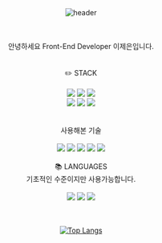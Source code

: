 <br/>
<br/>

<div align='center'>

  ![header](https://capsule-render.vercel.app/api?type=cylinder&color=gradient&height=100&section=header&text=Welcome%20to%20Jeeun's%20Github&fontSize=40&animation=fadeIn)
  
</div>
<br/>
<br/>

<div align='center' class='h1Title'>
안녕하세요 Front-End Developer 이제은입니다. 
</div>
<br/>
<br/>

<div align='center'>
<div class='title'>✏️ STACK</div>
<br/>
<img src="https://img.shields.io/badge/HTML5-E34F26?style=for-the-badge&logo=HTML5&logoColor=white"/> 
<img src="https://img.shields.io/badge/CSS3-1572B6?style=for-the-badge&logo=CSS3&logoColor=white"/> 
<img src="https://img.shields.io/badge/JavaScript-F7DF1E?style=for-the-badge&logo=JavaScript&logoColor=black"/>
<br/>
<img src="https://img.shields.io/badge/React-61DAFB?style=for-the-badge&logo=React&logoColor=black"/>
<img src="https://img.shields.io/badge/jquery-0769AD?style=for-the-badge&logo=jquery&logoColor=white"/>
<img src="https://img.shields.io/badge/redux-764ABC?style=for-the-badge&logo=redux&logoColor=white"/>
<br />
<br />
<br />
<div class='title'>사용해본 기술</div>
<br />
<img src="https://img.shields.io/badge/express-000000?style=for-the-badge&logo=express&logoColor=white"/>
<img src="https://img.shields.io/badge/mongodb-47A248?style=for-the-badge&logo=mongodb&logoColor=white"/>
<img src="https://img.shields.io/badge/bootstrap-7952B3?style=for-the-badge&logo=bootstrap&logoColor=white"/>
<img src="https://img.shields.io/badge/awslambda-FF9900?style=for-the-badge&logo=awslambda&logoColor=white"/>
<img src="https://img.shields.io/badge/cloudflare-F38020?style=for-the-badge&logo=cloudflare&logoColor=white"/>

<br/>
<br/>
<div class='title'> 📚 LANGUAGES</div>
기초적인 수준이지만 사용가능합니다.
<br/>
<br/>
<img src="https://img.shields.io/badge/c-A8B9CC?style=for-the-badge&logo=c&logoColor=white"/>
<img src="https://img.shields.io/badge/c++-00599C?style=for-the-badge&logo=cplusplus&logoColor=white"/>
<img src="https://img.shields.io/badge/python-3776AB?style=for-the-badge&logo=python&logoColor=white"/>
<br />
<br />
<br />

[![Top Langs](https://github-readme-stats.vercel.app/api/top-langs/?username=jeeun99&hide=jupyter%20Notebook&layout=compact)](https://github.com/jeeun99/github-readme-stats)

</div>
